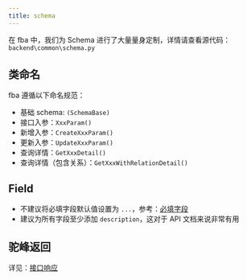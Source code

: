 ```yaml
---
title: schema
---
```


在 fba 中，我们为 Schema 进行了大量量身定制，详情请查看源代码：`backend\common\schema.py`

## 类命名

fba 遵循以下命名规范：

- 基础 schema: `(SchemaBase)`
- 接口入参：`XxxParam()`
- 新增入参：`CreateXxxParam()`
- 更新入参：`UpdateXxxParam()`
- 查询详情：`GetXxxDetail()`
- 查询详情（包含关系）：`GetXxxWithRelationDetail()`

## Field

- 不建议将必填字段默认值设置为 `...`，参考：[必填字段](https://docs.pydantic.dev/latest/concepts/models/#required-fields)
- 建议为所有字段至少添加 `description`，这对于 API 文档来说非常有用

## 驼峰返回

详见：[接口响应](response.md#驼峰返回)

